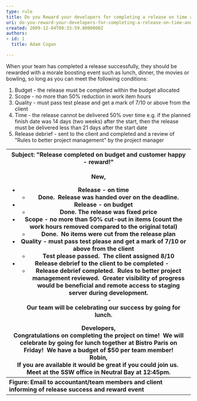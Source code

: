 ```yaml
---
type: rule
title: Do you Reward your developers for completing a release on time and budget?
uri: do-you-reward-your-developers-for-completing-a-release-on-time-and-budget
created: 2009-12-04T09:33:59.0000000Z
authors:
- id: 1
  title: Adam Cogan

---
```


When your team has completed a release successfully, they should be rewarded with a morale boosting event such as lunch, dinner, the movies or bowling, so long as you can meet the following conditions: <br>
 
1. Budget - the release must be completed within the budget allocated
2. Scope - no more than 50% reduction in work item hours
3. Quality - must pass test please and get a mark of 7/10 or above from the client
4. Time - the release cannot be delivered 50% over time e.g. if the planned finish date was 14 days (two weeks) after the start, then the release must be delivered less than 21 days after the start date
5. Release debrief - sent to the client and completed and a review of "Rules to better project management" by the project manager



| **Subject**: "Release completed on budget and customer happy - reward!"                 <br>  <br> New,<br><ul><li>Release - on time<ul><li>Done.&#160; Release was handed over on the deadline.</li></ul></li><li>Release - on budget<ul><li>Done. The release was fixed price</li></ul></li><li>Scope - no more than 50% cut-out in items (count the work hours removed compared to the original total)<br><ul><li>Done.&#160; No items were cut from the release plan</li></ul></li><li>Quality - must pass test please and get a mark of 7/10 or above from the client<ul><li>Test please passed.&#160; The client assigned 8/10</li></ul></li><li>Release debrief to the client to be completed - &#160;<ul><li>Release debrief completed.&#160; Rules to better project management reviewed.&#160; Greater visibility of progress would be beneficial and remote access to staging server during development.<br> &#160;-</li></ul></li> Our team will be celebrating our success by going for lunch.</ul>Developers,<br>Congratulations on completing the project on time!  We will celebrate by going for lunch together at Bistro Paris on Friday!  We have a budget of $50 per team member!<br>Robin,<br>If you are available it would be great if you could join us.  Meet at the SSW office in Neutral Bay at 12:45pm. |
| --- |
| **Figure: Email to accountant/team members and client informing of release success and reward event**  |
